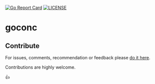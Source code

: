 [![Go Report Card](https://goreportcard.com/badge/github.com/piehlabs/goconc)](https://goreportcard.com/report/github.com/piehlabs/goconc)
[![LICENSE](https://img.shields.io/badge/License-Apache%202-blue.svg)](https://github.com/piehlabs/goconc/blob/main/LICENSE)

# goconc

## Contribute

For issues, comments, recommendation or feedback please [do it here](https://github.com/piehlabs/goconc/issues).

Contributions are highly welcome.

:thumbsup: